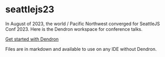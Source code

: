 # seattlejs23
In August of 2023, the world / Pacific Northwest converged for SeattleJS Conf 2023.
Here is the Dendron workspace for conference talks.

[Get started with Dendron](https://wiki.dendron.so/notes/678c77d9-ef2c-4537-97b5-64556d6337f1/)

Files are in markdown and available to use on any IDE without Dendron.

